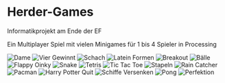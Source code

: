 # Herder-Games

Informatikprojekt am Ende der EF

Ein Multiplayer Spiel mit vielen Minigames für 1 bis 4 Spieler in Processing

![Dame](fotos/dame.png)
![Vier Gewinnt](fotos/vier-gewinnt.png)
![Schach](fotos/schach.png)
![Latein Formen](fotos/latein.png)
![Breakout](fotos/breakout.png)
![Bälle](fotos/baelle.png)
![Flappy Oinky](fotos/flappy-oinky.png)
![Snake](fotos/snake.png)
![Tetris](fotos/tetris.png)
![Tic Tac Toe](fotos/tic-tac-toe.png)
![Stapeln](fotos/stapeln.png)
![Rain Catcher](fotos/raincatcher.png)
![Pacman](fotos/pacman.png)
![Harry Potter Quit](fotos/harry-potter-quiz.png)
![Schiffe Versenken](fotos/schiffe-versenken.png)
![Pong](fotos/pong.png)
![Perfektion](fotos/perfektion.png)